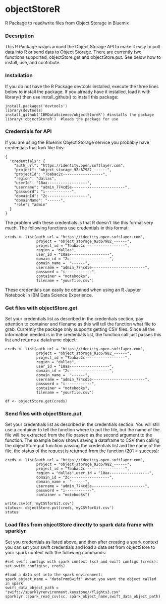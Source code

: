 # objectStoreR
R Package to read/write files from Object Storage in Bluemix

### Decsription

This R Package wraps around the Object Storage API to make it easy to pull data into R or send data to Object Storage.  There are currently two functions supported, objectStore.get and objectStore.put.  See below how to install, use, and contribute.

### Installation

If you do not have the R Package devtools installed, execute the three lines below to install the package.  If you already have it installed, load it with library() then use install_github() to install this package:

```
install.packages('devtools')
library(devtools)
install_github('IBMDataScience/objectStoreR') #installs the package
library('objectStoreR')  #loads the package for use
```

### Credentials for API

If you are using the Bluemix Object Storage service you probably have credentials that look like this: 
```
{
  "credentials": {
    "auth_url": "https://identity.open.softlayer.com",
    "project": "object_storage_92c67982_------",
    "projectId": "7babac2c------------------",
    "region": "dallas",
    "userId": "18aa------------------",
    "username": "admin_774cd5e------------------------",
    "password": "i------------",
    "domainId": "2c------------------",
    "domainName": "------",
    "role": "admin"
  }
}
```

The problem with these credentials is that R doesn't like this format very much.  The following functions use credentials in this format:

```
creds <- list(auth_url = "https://identity.open.softlayer.com",
              project = "object_storage_92c67982_------",
              project_id = "7babac2c------------------",
              region = "dallas",
              user_id = "18aa------------------",
              domain_id = "2c------------------",
              domain_name =  "------",
              username = "admin_774cd5e------------------------",
              password = "i------------",
              container = "notebooks",
              filename = "yourfile.csv")
```

These credentials can easily be obtained when using an R Jupyter Notebook in IBM Data Science Experience. 

### Get files with objectStore.get

Set your credentials list as described in the credentials section, pay attention to container and filename as this will tell the function what file to grab.  Currently the package only supports getting CSV files.  Since all the information needed is in the credentials list, the function call just passes this list and returns a dataframe object:

```
creds <- list(auth_url = "https://identity.open.softlayer.com",
              project = "object_storage_92c67982_------",
              project_id = "7babac2c------------------",
              region = "dallas",
              user_id = "18aa------------------",
              domain_id = "2c------------------",
              domain_name =  "------",
              username = "admin_774cd5e------------------------",
              password = "i------------",
              container = "notebooks",
              filename = "yourfile.csv")

df <- objectStore.get(creds)
```

### Send files with objectStore.put

Set your credentials list as described in the credentials section.  You will still use a container to tell the function where to put the file, but the name of the file will be extracted from the file passed as the second argument to the function.  The example below shows saving a dataframe to CSV then calling the objectStore.put function passing the credentials list and the name of the file, the status of the request is returned from the function (201 = success):

```
creds <- list(auth_url = "https://identity.open.softlayer.com",
              project = "object_storage_92c67982_------",
              project_id = "7babac2c------------------",
              region = "dallas",user_id = "18aa------------------",
              domain_id = "2c------------------",
              domain_name =  "------",
              username = "admin_774cd5e------------------------",
              password = "i------------",
              container = "notebooks")

write.csv(df,'myCSVforGit.csv')
status<- objectStore.put(creds,'myCSVforGit.csv')
status
```


### Load files from objectStore directly to spark data frame with sparklyr
Set you credentials as listed above, and then after creating a spark context you can set your swift credentials and load a data set from objectStore to your spark context with the following commands:
```
#set swift configs with spark context (sc) and swift configs (creds):
set_swift_config(sc, creds)

#load a data set into the spark environment: 
spark_object_name = "dataFromSwift" #what you want the object called in spark
swift_data_object_path = "swift://sparklyrenvironment.keystone//flights3.csv"
sparklyr::spark_read_csv(sc, spark_object_name,swift_data_object_path)
